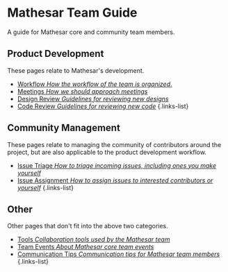 # Mathesar Team Guide

A guide for Mathesar core and community team members.

## Product Development

These pages relate to Mathesar's development.

- [Workflow *How the workflow of the team is organized*.](/team/guide/workflow)
- [Meetings *How we should approach meetings*](/team/guide/meetings)
- [Design Review *Guidelines for reviewing new designs*](/design/process/review-guidelines)
- [Code Review *Guidelines for reviewing new code*](/engineering/code-review)
{.links-list}

## Community Management

These pages relate to managing the community of contributors around the project, but are also applicable to the product development workflow.

- [Issue Triage *How to triage incoming issues, including ones you make yourself*](/team/guide/issue-triage)
- [Issue Assignment *How to assign issues to interested contributors or yourself*](/team/guide/issue-assignment)
{.links-list}

## Other

Other pages that don't fit into the above two categories.

- [Tools *Collaboration tools used by the Mathesar team*](/team/guide/tools)
- [Team Events *About Mathesar core team events*](/team/guide/events)
- [Communication Tips *Communication tips for Mathesar team members*](/team/guide/comm-tips)
{.links-list}